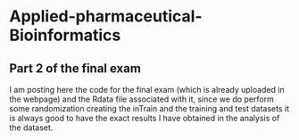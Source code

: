 # Applied-pharmaceutical-Bioinformatics
## Part 2 of the final exam

I am posting here the code for the final exam (which is already uploaded in the webpage) and the Rdata file associated with it, since we do perform some randomization creating the inTrain and the training and test datasets it is always good to have the exact results I have obtained in the analysis of the dataset.
